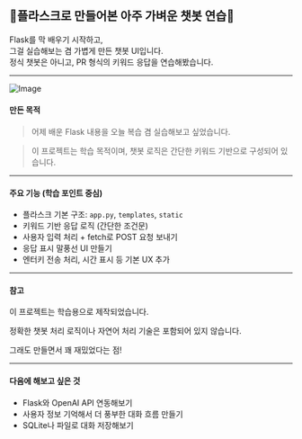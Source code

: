 ## 🤖플라스크로 만들어본 아주 가벼운 챗봇 연습🤖 

Flask를 막 배우기 시작하고,  
그걸 실습해보는 겸 가볍게 만든 챗봇 UI입니다.  
정식 챗봇은 아니고, PR 형식의 키워드 응답을 연습해봤습니다. 

---
![Image](https://github.com/user-attachments/assets/621f3819-0ad1-4b69-a803-4dc7f2dc4683)

#### 만든 목적

> 어제 배운 Flask 내용을 오늘 복습 겸 실습해보고 싶었습니다.

> 이 프로젝트는 학습 목적이며, 챗봇 로직은 간단한 키워드 기반으로 구성되어 있습니다.

---

#### 주요 기능 (학습 포인트 중심)

- 플라스크 기본 구조: `app.py`, `templates`, `static`
- 키워드 기반 응답 로직 (간단한 조건문)
- 사용자 입력 처리 + fetch로 POST 요청 보내기
- 응답 표시 말풍선 UI 만들기
- 엔터키 전송 처리, 시간 표시 등 기본 UX 추가

---

#### 참고
이 프로젝트는 학습용으로 제작되었습니다.

정확한 챗봇 처리 로직이나 자연어 처리 기술은 포함되어 있지 않습니다.

그래도 만들면서 꽤 재밌었다는 점!

---

#### 다음에 해보고 싶은 것
- Flask와 OpenAI API 연동해보기
- 사용자 정보 기억해서 더 풍부한 대화 흐름 만들기
- SQLite나 파일로 대화 저장해보기

